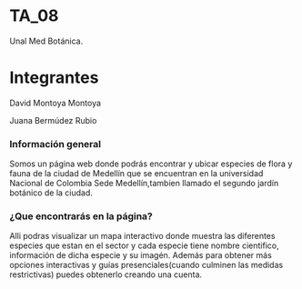 # TA_08
Unal Med Botánica.
# Integrantes 
David Montoya Montoya

Juana Bermúdez Rubio

### Información general 
Somos un página web donde podrás encontrar y ubicar especies de flora y fauna de la ciudad de Medellín que se encuentran en la universidad Nacional de Colombia Sede Medellín,tambien llamado el segundo jardín botánico de la ciudad.

### ¿Que encontrarás en la página?
Alli podras visualizar un mapa interactivo donde muestra las diferentes especies que estan en el sector y cada especie tiene nombre cientifico, información de dicha especie y su imagén. Además para obtener más opciones interactivas y guías presenciales(cuando culminen las medidas restrictivas) puedes obtenerlo creando una cuenta.
